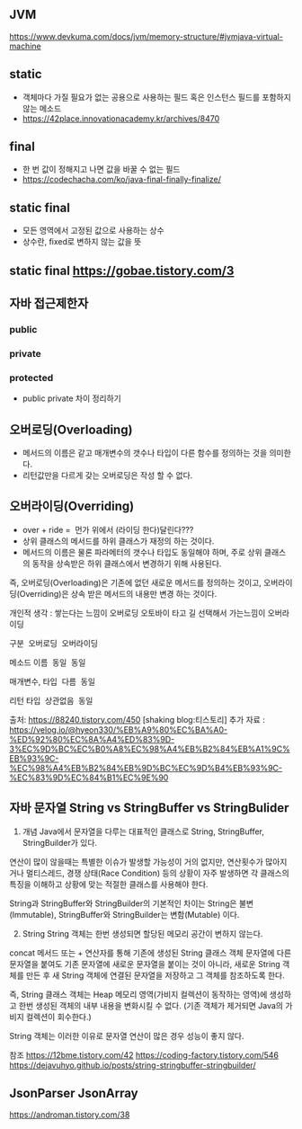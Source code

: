 ## JVM
https://www.devkuma.com/docs/jvm/memory-structure/#jvmjava-virtual-machine
## static	
- 객체마다 가질 필요가 없는 공용으로 사용하는 필드 혹은 인스턴스 필드를 포함하지 않는 메소드
- https://42place.innovationacademy.kr/archives/8470
## final	
- 한 번 값이 정해지고 나면 값을 바꿀 수 없는 필드
- https://codechacha.com/ko/java-final-finally-finalize/


## static final	
- 모든 영역에서 고정된 값으로 사용하는 상수
- 상수란, fixed로 변하지 않는 값을 뜻
## static final https://gobae.tistory.com/3

## 자바 접근제한자
 ### public
 ### private
 ### protected
- public private 차이 정리하기


## 오버로딩(Overloading) 
- 메서드의 이름은 같고 매개변수의 갯수나 타입이 다른 함수를 정의하는 것을 의미한다.
- 리턴값만을 다르게 갖는 오버로딩은 작성 할 수 없다.
## 오버라이딩(Overriding)
- over + ride =  먼가 위에서 (라이딩 한다)달린다???
- 상위 클래스의 메서드를 하위 클래스가 재정의 하는 것이다.
- 메서드의 이름은 물론 파라메터의 갯수나 타입도 동일해야 하며, 주로 상위 클래스의 동작을 상속받은 하위 클래스에서 변경하기 위해 사용된다.

즉, 
오버로딩(Overloading)은 기존에 없던 새로운 메서드를 정의하는 것이고,
오버라이딩(Overriding)은 상속 받은 메서드의 내용만 변경 하는 것이다.

개인적 생각 : 쌓는다는 느낌이 오버로딩
오토바이 타고 길 선택해서 가는느낌이 오버라이딩

구분 
오버로딩 
오버라이딩 

메소드 이름 
동일 
동일 

매개변수, 타입 
다름 
동일 

리턴 타입 
상관없음 
동일


출처: https://88240.tistory.com/450 [shaking blog:티스토리]
추가 자료 : https://velog.io/@hyeon330/%EB%A9%80%EC%BA%A0-%ED%92%80%EC%8A%A4%ED%83%9D-3%EC%9D%BC%EC%B0%A8%EC%98%A4%EB%B2%84%EB%A1%9C%EB%93%9C-%EC%98%A4%EB%B2%84%EB%9D%BC%EC%9D%B4%EB%93%9C-%EC%83%9D%EC%84%B1%EC%9E%90


## 자바 문자열 String vs StringBuffer vs StringBulider
1. 개념
Java에서 문자열을 다루는 대표적인 클래스로 String, StringBuffer, StringBuilder가 있다.

연산이 많이 않을때는 특별한 이슈가 발생할 가능성이 거의 없지만, 연산횟수가 많아지거나 멀티스레드, 경쟁 상태(Race Condition) 등의 상황이 자주 발생하면 각 클래스의 특징을 이해하고 상황에 맞는 적절한 클래스를 사용해야 한다.

String과 StringBuffer와 StringBuilder의 기본적인 차이는 String은 불변(Immutable), StringBuffer와 StringBuilder는 변함(Mutable) 이다.

2. String
String 객체는 한번 생성되면 할당된 메모리 공간이 변하지 않는다.

concat 메서드 또는 + 연산자를 통해 기존에 생성된 String 클래스 객체 문자열에 다른 문자열을 붙여도 기존 문자열에 새로운 문자열을 붙이는 것이 아니라, 새로운 String 객체를 만든 후 새 String 객체에 연결된 문자열을 저장하고 그 객체를 참조하도록 한다.

즉, String 클래스 객체는 Heap 메모리 영역(가비지 컬렉션이 동작하는 영역)에 생성하고 한번 생성된 객체의 내부 내용을 변화시킬 수 없다. (기존 객체가 제거되면 Java의 가비지 컬렉션이 회수한다.)

String 객체는 이러한 이유로 문자열 연산이 많은 경우 성능이 좋지 않다.

참조 
https://12bme.tistory.com/42
https://coding-factory.tistory.com/546
https://dejavuhyo.github.io/posts/string-stringbuffer-stringbuilder/



## JsonParser JsonArray
https://androman.tistory.com/38
